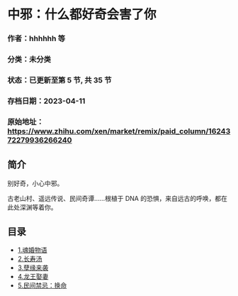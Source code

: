 # 中邪：什么都好奇会害了你

### 作者：hhhhhh 等

### 分类：未分类

### 状态：已更新至第 5 节, 共 35 节

### 存档日期：2023-04-11

### 原始地址：https://www.zhihu.com/xen/market/remix/paid_column/1624372279936266240


## 简介
别好奇，小心中邪。


古老山村、遥远传说、民间奇谭……根植于 DNA 的恐惧，来自远古的呼唤，都在此处深渊等着你。




## 目录
- [1.魂婚物语](1.魂婚物语.md)
- [2.长寿汤](2.长寿汤.md)
- [3.孽缘来袭](3.孽缘来袭.md)
- [4.龙王娶妻](4.龙王娶妻.md)
- [5.民间禁忌：换命](5.民间禁忌：换命.md)